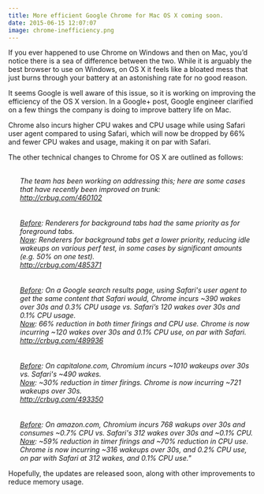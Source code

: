 ```yaml
---
title: More efficient Google Chrome for Mac OS X coming soon.
date: 2015-06-15 12:07:07
image: chrome-inefficiency.png
---
```


<p class="intro"><span class="dropcap">I</span>f you ever happened to use Chrome on Windows and then on Mac, you’d notice there is a sea of difference between the two. While it is arguably the best browser to use on Windows, on OS X it feels like a bloated mess that just burns through your battery at an astonishing rate for no good reason.</p>


<p>It seems Google is well aware of this issue, so it is working on improving the efficiency of the OS X version. In a Google+ post, Google engineer clarified on a few things the company is doing to improve battery life on Mac.</p>

<p>Chrome also incurs higher CPU wakes and CPU usage while using Safari user agent compared to using Safari, which will now be dropped by 66% and fewer CPU wakes and usage, making it on par with Safari. 
</p>

<p>
The other technical changes to Chrome for OS X are outlined as follows:
<i>
<ul style="list-style: none;">
<li>
<br>
The team has been working on addressing this; here are some cases that have recently been improved on trunk: 
<br>
<a href="http://crbug.com/460102">http://crbug.com/460102 </a>
</li>
<li>
<br>
<br>
<u>Before</u>: Renderers for background tabs had the same priority as for foreground tabs. <br>
<u>Now</u>: Renderers for background tabs get a lower priority, reducing idle wakeups on various perf test, in some cases by significant amounts (e.g. 50% on one test). 
<br>
<a href="http://crbug.com/485371">http://crbug.com/485371 </a>
</li>
<li>
<br>
<br>
<u>Before</u>: On a Google search results page, using Safari's user agent to get the same content that Safari would, Chrome incurs ~390 wakes over 30s and 0.3% CPU usage vs. Safari’s 120 wakes over 30s and 0.1% CPU usage. <br>
<u>Now</u>: 66% reduction in both timer firings and CPU use. Chrome is now incurring ~120 wakes over 30s and 0.1% CPU use, on par with Safari. 
<br>
<a href="http://crbug.com/489936">http://crbug.com/489936 </a>
</li>
<li>
<br><br>
<u>Before</u>: On capitalone.com, Chromium incurs ~1010 wakeups over 30s vs. Safari's ~490 wakes. <br>
<u>Now</u>: ~30% reduction in timer firings. Chrome is now incurring ~721 wakeups over 30s. 
<br>
<a href="http://crbug.com/493350">http://crbug.com/493350 </a>
</li>
<li>
<br><br>
<u>Before</u>: On amazon.com, Chromium incurs 768 wakups over 30s and consumes ~0.7% CPU vs. Safari's 312 wakes over 30s and ~0.1% CPU. <br>
<u>Now</u>: ~59% reduction in timer firings and ~70% reduction in CPU use. Chrome is now incurring ~316 wakeups over 30s, and 0.2% CPU use, on par with Safari at 312 wakes, and 0.1% CPU use."<br>
</li>
</ul>
</i></p>

<p>Hopefully, the updates are released soon, along with other improvements to reduce memory usage.</p>
